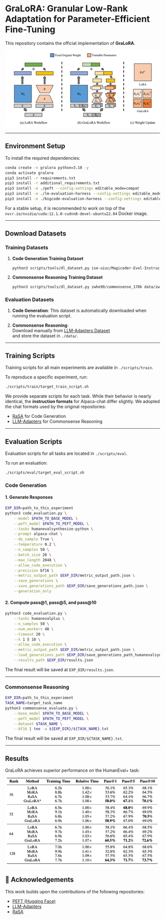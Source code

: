 # GraLoRA: Granular Low-Rank Adaptation for Parameter-Efficient Fine-Tuning

This repository contains the official implementation of **GraLoRA**.

![GraLoRA](./figure/gralora_overview.png)

---

## Environment Setup

To install the required dependencies:

```bash
conda create -n gralora python=3.10 -y
conda activate gralora
pip3 install -r requirements.txt
pip3 install -r additional_requirements.txt
pip3 install -e ./peft --config-settings editable_mode=compat
pip3 install -e ./lm-evaluation-harness --config-settings editable_mode=compat
pip3 install -e ./bigcode-evaluation-harness --config-settings editable_mode=compat
```
For a stable setup, it is recommended to work on top of the `nvcr.io/nvidia/cuda:12.1.0-cudnn8-devel-ubuntu22.04` Docker image.

---

## Download Datasets

### Training Datasets

1. **Code Generation Training Dataset**
    ```bash
    python3 scripts/tools/dl_dataset.py ise-uiuc/Magicoder-Evol-Instruct-110K data/ise-uiuc/Magicoder-Evol-Instruct-110K
    ```

2. **Commonsense Reasoning Training Dataset**
    ```bash
    python3 scripts/tools/dl_dataset.py zwhe99/commonsense_170k data/zwhe99/commonsense_170k
    ```

### Evaluation Datasets

1. **Code Generation**: This dataset is automatically downloaded when running the evaluation script.

2. **Commonsense Reasoning**:  
   Download manually from [LLM-Adapters Dataset](https://github.com/AGI-Edgerunners/LLM-Adapters/tree/main/dataset)  
   and store the dataset in `./data/`.

---

## Training Scripts

Training scripts for all main experiments are available in `./scripts/train`.

To reproduce a specific experiment, run:

```bash
./scripts/train/target_train_script.sh
```

We provide separate scripts for each task. While their behavior is nearly identical, the **instruction formats** for Alpaca-chat differ slightly. We adopted the chat formats used by the original repositories:  
- [RaSA](https://github.com/zwhe99/RaSA) for Code Generation  
- [LLM-Adapters](https://github.com/AGI-Edgerunners/LLM-Adapters) for Commonsense Reasoning

---

## Evaluation Scripts

Evaluation scripts for all tasks are located in `./scripts/eval`.

To run an evaluation:

```bash
./scripts/eval/target_eval_script.sh
```

### Code Generation

#### 1. Generate Responses

```bash
EXP_DIR=path_to_this_experiment
python3 code_evaluation.py \
    --model $PATH_TO_BASE_MODEL \
    --peft_model $PATH_TO_PEFT_MODEL \
    --tasks humanevalsynthesize-python \
    --prompt alpaca-chat \
    --do_sample True \
    --temperature 0.2 \
    --n_samples 50 \
    --batch_size 20 \
    --max_length 2048 \
    --allow_code_execution \
    --precision bf16 \
    --metric_output_path $EXP_DIR/metric_output_path.json \
    --save_generations \
    --save_generations_path $EXP_DIR/save_generations_path.json \
    --generation_only
```

#### 2. Compute pass@1, pass@5, and pass@10

```bash
python3 code_evaluation.py \
    --tasks humanevalplus \
    --n_samples 50 \
    --num_workers 48 \
    --timeout 20 \
    --k 1 5 10 \
    --allow_code_execution \
    --metric_output_path $EXP_DIR/metric_output_path.json \
    --load_generations_path $EXP_DIR/save_generations_path_humanevalsynthesize-python.json \
    --results_path $EXP_DIR/results.json
```

The final result will be saved at `EXP_DIR/results.json`.

---

### Commonsense Reasoning

```bash
EXP_DIR=path_to_this_experiment
TASK_NAME=target_task_name
python3 commonsense_evaluate.py \
    --base_model $PATH_TO_BASE_MODEL \
    --peft_model $PATH_TO_PEFT_MODEL \
    --dataset $TASK_NAME \
    --bf16 | tee -a ${EXP_DIR}/${TASK_NAME}.txt
```

The final result will be saved at `EXP_DIR/${TASK_NAME}.txt`.

---

## Results

GraLoRA achieves superior performance on the HumanEval+ task:

![Result](./figure/code_generation_result.png)



## 🤝 Acknowledgements

This work builds upon the contributions of the following repositories:

- [PEFT (Hugging Face)](https://github.com/huggingface/peft)
- [LLM-Adapters](https://github.com/AGI-Edgerunners/LLM-Adapters)
- [RaSA](https://github.com/zwhe99/RaSA)
